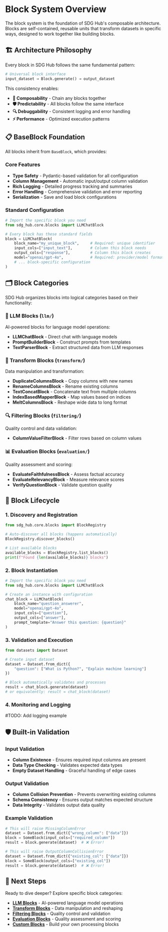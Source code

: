 # Block System Overview

The block system is the foundation of SDG Hub's composable architecture. Blocks are self-contained, reusable units that transform datasets in specific ways, designed to work together like building blocks.

## 🏗️ Architecture Philosophy

Every block in SDG Hub follows the same fundamental pattern:

```python
# Universal block interface
input_dataset → Block.generate() → output_dataset
```

This consistency enables:
- **🔄 Composability** - Chain any blocks together
- **🛡️ Predictability** - All blocks follow the same interface
- **🔍 Debuggability** - Consistent logging and error handling
- **⚡ Performance** - Optimized execution patterns

## 📋 BaseBlock Foundation

All blocks inherit from `BaseBlock`, which provides:

### Core Features
- **Type Safety** - Pydantic-based validation for all configuration
- **Column Management** - Automatic input/output column validation
- **Rich Logging** - Detailed progress tracking and summaries
- **Error Handling** - Comprehensive validation and error reporting
- **Serialization** - Save and load block configurations

### Standard Configuration
```python
# Import the specific block you need
from sdg_hub.core.blocks import LLMChatBlock

# Every block has these standard fields
block = LLMChatBlock(
    block_name="my_unique_block",     # Required: unique identifier
    input_cols=["input_text"],        # Column this block needs
    output_cols=["response"],         # Column this block creates
    model="openai/gpt-4o",            # Required: provider/model format
    # ... block-specific configuration
)
```

## 🗂️ Block Categories

SDG Hub organizes blocks into logical categories based on their functionality:

### 🧠 LLM Blocks (`llm/`)
AI-powered blocks for language model operations:
- **LLMChatBlock** - Direct chat with language models
- **PromptBuilderBlock** - Construct prompts from templates
- **TextParserBlock** - Extract structured data from LLM responses

### 🔄 Transform Blocks (`transform/`)
Data manipulation and transformation:
- **DuplicateColumnsBlock** - Copy columns with new names
- **RenameColumnsBlock** - Rename existing columns
- **TextConcatBlock** - Concatenate text from multiple columns
- **IndexBasedMapperBlock** - Map values based on indices
- **MeltColumnsBlock** - Reshape wide data to long format

### 🔍 Filtering Blocks (`filtering/`)
Quality control and data validation:
- **ColumnValueFilterBlock** - Filter rows based on column values

### 📊 Evaluation Blocks (`evaluation/`)
Quality assessment and scoring:
- **EvaluateFaithfulnessBlock** - Assess factual accuracy
- **EvaluateRelevancyBlock** - Measure relevance scores
- **VerifyQuestionBlock** - Validate question quality

## 🔧 Block Lifecycle

### 1. Discovery and Registration
```python
from sdg_hub.core.blocks import BlockRegistry

# Auto-discover all blocks (happens automatically)
BlockRegistry.discover_blocks()

# List available blocks
available_blocks = BlockRegistry.list_blocks()
print(f"Found {len(available_blocks)} blocks")
```

### 2. Block Instantiation
```python
# Import the specific block you need
from sdg_hub.core.blocks import LLMChatBlock

# Create an instance with configuration
chat_block = LLMChatBlock(
    block_name="question_answerer",
    model="openai/gpt-4o",
    input_cols=["question"],
    output_cols=["answer"],
    prompt_template="Answer this question: {question}"
)
```

### 3. Validation and Execution
```python
from datasets import Dataset

# Create input dataset
dataset = Dataset.from_dict({
    "question": ["What is Python?", "Explain machine learning"]
})

# Block automatically validates and processes
result = chat_block.generate(dataset)
# or equivalently: result = chat_block(dataset)
```

### 4. Monitoring and Logging
#TODO: Add logging example

## 🛡️ Built-in Validation

### Input Validation
- **Column Existence** - Ensures required input columns are present
- **Data Type Checking** - Validates expected data types
- **Empty Dataset Handling** - Graceful handling of edge cases

### Output Validation  
- **Column Collision Prevention** - Prevents overwriting existing columns
- **Schema Consistency** - Ensures output matches expected structure
- **Data Integrity** - Validates output data quality

### Example Validation
```python
# This will raise MissingColumnError
dataset = Dataset.from_dict({"wrong_column": ["data"]})
block = SomeBlock(input_cols=["required_column"])
result = block.generate(dataset)  # ❌ Error!

# This will raise OutputColumnCollisionError
dataset = Dataset.from_dict({"existing_col": ["data"]})  
block = SomeBlock(output_cols=["existing_col"])
result = block.generate(dataset)  # ❌ Error!
```

## 🚀 Next Steps

Ready to dive deeper? Explore specific block categories:

- **[LLM Blocks](llm-blocks.md)** - AI-powered language model operations
- **[Transform Blocks](transform-blocks.md)** - Data manipulation and reshaping
- **[Filtering Blocks](filtering-blocks.md)** - Quality control and validation
- **[Evaluation Blocks](evaluation-blocks.md)** - Quality assessment and scoring
- **[Custom Blocks](custom-blocks.md)** - Build your own processing blocks
